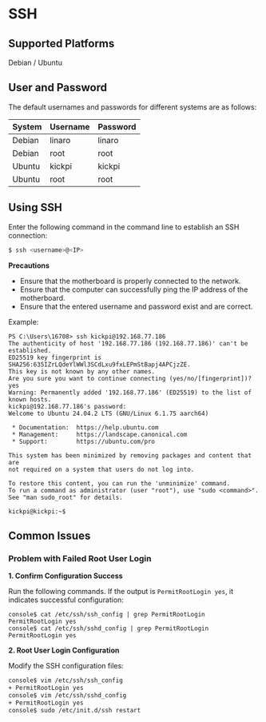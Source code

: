 # SSH

## Supported Platforms

Debian / Ubuntu

## **User and Password**

The default usernames and passwords for different systems are as follows:

| System | Username | Password |
| ------ | ------ | ------ |
| Debian | linaro | linaro |
| Debian | root | root |
| Ubuntu | kickpi | kickpi |
| Ubuntu | root | root |

## **Using SSH**

Enter the following command in the command line to establish an SSH connection:

```bash
$ ssh <username>@<IP>
```

**Precautions**

- Ensure that the motherboard is properly connected to the network.
- Ensure that the computer can successfully ping the IP address of the motherboard.
- Ensure that the entered username and password exist and are correct.

Example:

```
PS C:\Users\16708> ssh kickpi@192.168.77.186
The authenticity of host '192.168.77.186 (192.168.77.186)' can't be established.
ED25519 key fingerprint is SHA256:635IZrLQdeYlWWl3SCdLxu9fxLEPmStBapj4APCjzZE.
This key is not known by any other names.
Are you sure you want to continue connecting (yes/no/[fingerprint])? yes
Warning: Permanently added '192.168.77.186' (ED25519) to the list of known hosts.
kickpi@192.168.77.186's password:
Welcome to Ubuntu 24.04.2 LTS (GNU/Linux 6.1.75 aarch64)

 * Documentation:  https://help.ubuntu.com
 * Management:     https://landscape.canonical.com
 * Support:        https://ubuntu.com/pro

This system has been minimized by removing packages and content that are
not required on a system that users do not log into.

To restore this content, you can run the 'unminimize' command.
To run a command as administrator (user "root"), use "sudo <command>".
See "man sudo_root" for details.

kickpi@kickpi:~$
```

## Common Issues

### Problem with Failed Root User Login

**1. Confirm Configuration Success**

Run the following commands. If the output is `PermitRootLogin yes`, it indicates successful configuration:

```
console$ cat /etc/ssh/ssh_config | grep PermitRootLogin
PermitRootLogin yes
console$ cat /etc/ssh/sshd_config | grep PermitRootLogin
PermitRootLogin yes
```

**2. Root User Login Configuration**

Modify the SSH configuration files:

```bash
console$ vim /etc/ssh/ssh_config
+ PermitRootLogin yes
console$ vim /etc/ssh/sshd_config
+ PermitRootLogin yes
console$ sudo /etc/init.d/ssh restart
```